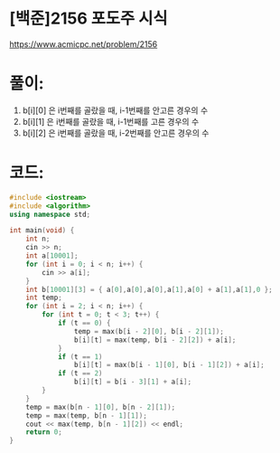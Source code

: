 # [백준]2156 포도주 시식


https://www.acmicpc.net/problem/2156

# **풀이:**
1. b[i][0] 은 i번째를 골랐을 때, i-1번째를 안고른 경우의 수
2. b[i][1] 은 i번째를 골랐을 때, i-1번째를 고른 경우의 수
3. b[i][2] 은 i번째를 골랐을 때, i-2번째를 안고른 경우의 수

# **코드:**

```C++
#include <iostream>
#include <algorithm>
using namespace std;

int main(void) {
	int n;
	cin >> n;
	int a[10001];
	for (int i = 0; i < n; i++) {
		cin >> a[i];
	}
	int b[10001][3] = { a[0],a[0],a[0],a[1],a[0] + a[1],a[1],0 };
	int temp;
	for (int i = 2; i < n; i++) {
		for (int t = 0; t < 3; t++) {
			if (t == 0) {
				temp = max(b[i - 2][0], b[i - 2][1]);
				b[i][t] = max(temp, b[i - 2][2]) + a[i];
			}
			if (t == 1)
				b[i][t] = max(b[i - 1][0], b[i - 1][2]) + a[i];
			if (t == 2)
				b[i][t] = b[i - 3][1] + a[i];
		}
	}
	temp = max(b[n - 1][0], b[n - 2][1]);
	temp = max(temp, b[n - 1][1]);
	cout << max(temp, b[n - 1][2]) << endl;
	return 0;
}
```


